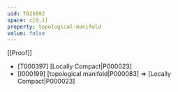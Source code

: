 ```yaml
---
uid: T025692
space: c[0,1]
property: topological-manifold
value: false
---
```

[[Proof]]

* [T000397] [Locally Compact|P000023]
* [I000199] [topological manifold|P000083] => [Locally Compact|P000023]

